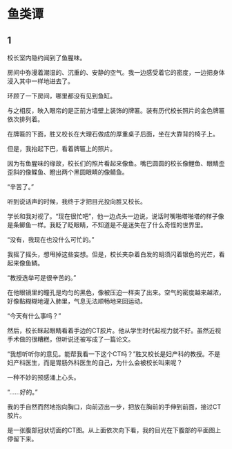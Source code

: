 # 鱼类谭

## 1

校长室内隐约闻到了鱼腥味。

房间中弥漫着潮湿的、沉重的、安静的空气。我一边感受着它的密度，一边把身体浸入其中一样地进去了。

环顾了一下房间，哪里都没有见到鱼缸。

与之相反，映入眼帘的是正前方墙壁上装饰的牌匾。装有历代校长照片的金色牌匾依次排列着。

在牌匾的下面，胜又校长在大理石做成的厚重桌子后面，坐在大靠背的椅子上。

但是，我抬起下巴，看着牌匾上的照片。

因为有鱼腥味的缘故，校长们的照片看起来像鱼。嘴巴圆圆的校长像鲤鱼、眼睛歪歪斜的像鲽鱼、瞪出两个黑圆眼睛的像鲭鱼。

“辛苦了。”

听到说话声的时候，我终于才把目光投向胜又校长。

学长和我对视了。“现在很忙吧”，他一边点头一边说，说话时嘴啪塔啪塔的样子像是条鲫鱼一样。我眨了眨眼睛，不知道是不是迷失在了什么奇怪的世界里。

“没有，我现在也没什么可忙的。”

我摇了摇头，想甩掉这些妄想。但是，校长夹杂着白发的胡须闪着银色的光芒，看起来像鱼鳞。

“教授选举可是很辛苦的。”

在他眼镜里的瞳孔是均匀的黑色，像被压迫一样突了出来。空气的密度越来越浓，好像黏糊糊地灌入肺里，气息无法顺畅地来回运动。

“今天有什么事吗？”

然后，校长眯起眼睛看着手边的CT胶片。他从学生时代起视力就不好。虽然近视手术做的很糟糕，但听说还被写成了一篇论文。

“我想听听你的意见。能帮我看一下这个CT吗？”胜又校长是妇产科的教授。不是妇产科医生，而是胃肠外科医生的自己，为什么会被校长叫来呢？

一种不妙的预感涌上心头。

“……好的。”

我的手自然而然地抱向胸口，向前迈出一步，把放在胸前的手伸到前面，接过CT胶片。

是一张腹部冠状切面的CT图。从上面依次向下看，我的目光在下腹部的平面图上停留下来。